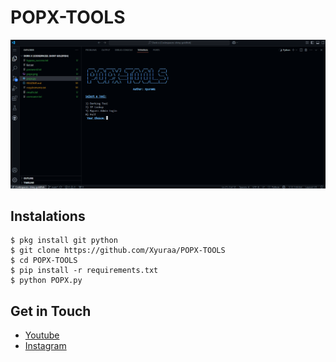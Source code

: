 # POPX-TOOLS
<img src="POPX.png"/>

## Instalations
```
$ pkg install git python
$ git clone https://github.com/Xyuraa/POPX-TOOLS
$ cd POPX-TOOLS
$ pip install -r requirements.txt
$ python POPX.py
```

## Get in Touch
- [Youtube](https://youtube.com/@xyura_mods01?si=zdlj1znvKh-XP1Ax)
- [Instagram](https://instagram.com/xyura011)
